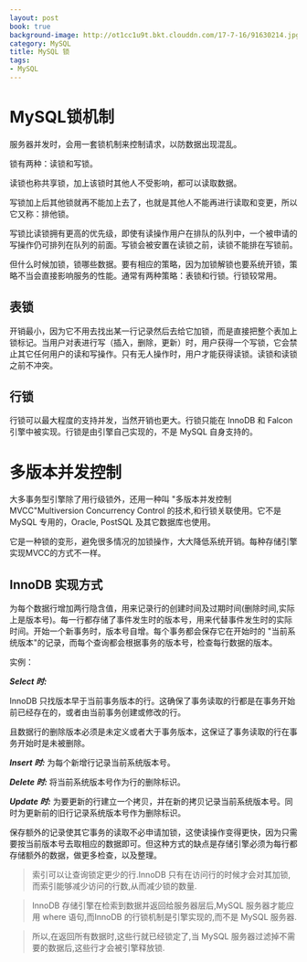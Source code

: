 ```yaml
---
layout: post
book: true
background-image: http://ot1cc1u9t.bkt.clouddn.com/17-7-16/91630214.jpg
category: MySQL
title: MySQL 锁
tags:
- MySQL
---
```

MySQL锁机制
===
服务器并发时，会用一套锁机制来控制请求，以防数据出现混乱。
锁有两种：读锁和写锁。

读锁也称共享锁，加上该锁时其他人不受影响，都可以读取数据。

写锁加上后其他锁就再不能加上去了，也就是其他人不能再进行读取和变更，所以它又称：排他锁。写锁比读锁拥有更高的优先级，即使有读操作用户在排队的队列中，一个被申请的写操作仍可排列在队列的前面。写锁会被安置在读锁之前，读锁不能排在写锁前。	但什么时候加锁，锁哪些数据。要有相应的策略，因为加锁解锁也要系统开锁，策略不当会直接影响服务的性能。通常有两种策略：表锁和行锁。行锁较常用。表锁
---开销最小，因为它不用去找出某一行记录然后去给它加锁，而是直接把整个表加上锁标记。当用户对表进行写（插入，删除，更新）时，用户获得一个写锁，它会禁止其它任何用户的读和写操作。只有无人操作时，用户才能获得读锁。读锁和读锁之前不冲突。行锁
---行锁可以最大程度的支持并发，当然开销也更大。行锁只能在 InnoDB 和 Falcon 引擎中被实现。行锁是由引擎自己实现的，不是 MySQL 自身支持的。多版本并发控制
===大多事务型引擎除了用行级锁外，还用一种叫 "多版本并发控制MVCC"Multiversion Concurrency Control 的技术,和行锁关联使用。它不是MySQL 专用的，Oracle, PostSQL 及其它数据库也使用。它是一种锁的变形，避免很多情况的加锁操作，大大降低系统开销。每种存储引擎实现MVCC的方式不一样。
InnoDB 实现方式
---为每个数据行增加两行隐含值，用来记录行的创建时间及过期时间(删除时间,实际上是版本号)。每一行都存储了事件发生时的版本号，用来代替事件发生时的实际时间。开始一个新事务时，版本号自增。每个事务都会保存它在开始时的 "当前系统版本"的记录，而每个查询都会根据事务的版本号，检查每行数据的版本。

实例：***Select 时:***
InnoDB 只找版本早于当前事务版本的行。这确保了事务读取的行都是在事务开始前已经存在的，或者由当前事务创建或修改的行。且数据行的删除版本必须是未定义或者大于事务版本，这保证了事务读取的行在事务开始时是未被删除。***Insert 时:***为每个新增行记录当前系统版本号。***Delete 时:***将当前系统版本号作为行的删除标识。***Update 时:***为要更新的行建立一个拷贝，并在新的拷贝记录当前系统版本号。同时为更新前的旧行记录系统版本号作为删除标识。保存额外的记录使其它事务的读取不必申请加锁，这使读操作变得更快，因为只需要按当前版本号去取相应的数据即可。但这种方式的缺点是存储引擎必须为每行都存储额外的数据，做更多检查，以及整理。>索引可以让查询锁定更少的行.InnoDB 只有在访问行的时候才会对其加锁,而索引能够减少访问的行数,从而减少锁的数量.	
>InnoDB 存储引擎在检索到数据并返回给服务器层后,MySQL 服务器才能应用 where 语句,而InnoDB 的行锁机制是引擎实现的,而不是 MySQL 服务器.
>所以,在返回所有数据时,这些行就已经锁定了,当 MySQL 服务器过滤掉不需要的数据后,这些行才会被引擎释放锁.